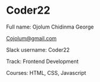 # Coder22
Full name: Ojolum Chidinma George

Cojolum@gmail.com

Slack username: Coder22

Track: Frontend Development

Courses: HTML, CSS, Javascript

